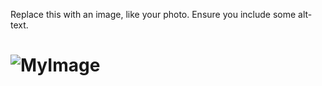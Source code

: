 Replace this with an image, like your photo. Ensure you include some alt-text.
# <div class="forImg" style="width: 200px; height: 300px;"><img src="![Image of Yaktocat](https://octodex.github.com/images/yaktocat.png)" alt="MyImage"></div>
